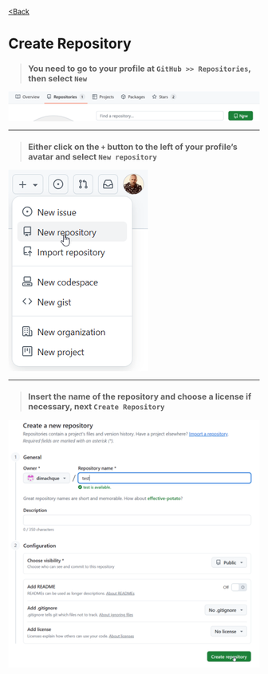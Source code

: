 [<Back](/readme_en.md)

# Create Repository

>### You need to go to your profile at `GitHub >> Repositories`, then select `New`

![](/assets/1.%20Создаем%20репозиторий/1.png)

---

>### Either click on the `+` button to the left of your profile’s avatar and select `New repository`

![](/assets/1.%20Создаем%20репозиторий/2082.png)

---

>### Insert the name of the repository and choose a license if necessary, next `Create Repository`

![](/assets/1.%20Создаем%20репозиторий/2.png)